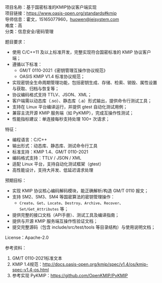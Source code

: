 项目名称：基于国密标准的KMIP协议客户端实现  
项目链接：https://www.oasis-open.org/standards#kmip  
导师信息：霍文，15165077960，huowen@ieisystem.com  
难度：高  
分类：信息安全/密码管理  

题目要求：  
- 使用 C/C++11 及以上标准开发，完整实现符合国密标准的 KMIP 协议客户端；  
- 遵循以下标准：  
  - GM/T 0110-2021《密钥管理互操作协议规范》  
  - OASIS KMIP V1.4 标准协议规范；  
- 实现密钥全生命周期管理功能，包括密钥生成、存储、检索、销毁、属性设置与获取、归档与恢复等；  
- 协议编码格式支持 TTLV、JSON、XML；  
- 客户端需以动态库（.so）、静态库（.a）形式输出，提供命令行测试工具；  
- 支持在 Linux 平台编译运行，并提供 gtest 自动化测试用例；  
- 兼容主流开源 KMIP 服务端（如 PyKMIP），完成互操作性测试；  
- 性能指标建议：单连接每秒支持处理 100+ 次请求；  

特征：  
- 编程语言：C/C++  
- 输出形式：动态库、静态库、测试命令行工具  
- 标准支持：KMIP 1.4、GM/T 0110-2021  
- 编码格式支持：TTLV / JSON / XML  
- 适配 Linux 平台，支持自动化测试框架（gtest）  
- 高性能设计，支持大并发、低延迟请求处理  

预期目标：  
- 实现 KMIP 协议核心编码解码模块，能正确解析/构造 GM/T 0110 报文；  
- 支持 SM2、SM3、SM4 等国密算法的密钥管理操作：  
  - `Create`、`Get`、`Locate`、`Destroy`、`Archive`、`Recover`、`Set/Get_Attributes` 等；  
- 提供完整的接口文档（API手册）、测试工具及编译指南；  
- 提供与开源 KMIP 服务端互操作性验证文档；  
- 提交完整源码（包含 include/src/test/tools 等目录结构）与使用说明文档；  

License：Apache-2.0  

参考资料：  
1. GM/T 0110-2021标准文本  
2. KMIP 1.4规范：http://docs.oasis-open.org/kmip/spec/v1.4/os/kmip-spec-v1.4-os.html  
3. 参考实现 PyKMIP：https://github.com/OpenKMIP/PyKMIP  
